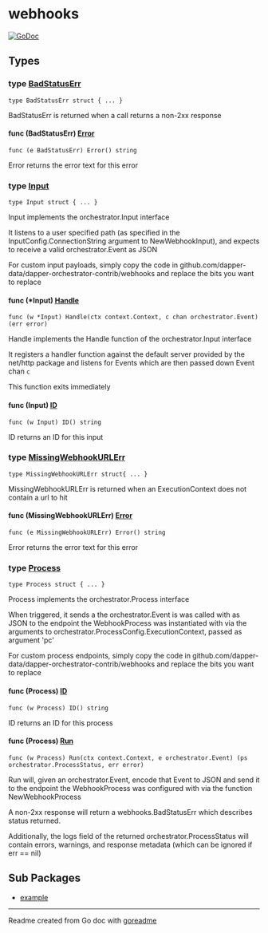 # webhooks

[![GoDoc](https://img.shields.io/badge/pkg.go.dev-doc-blue)](http://pkg.go.dev/github.com/dapper-data/dapper-orchestrator-contrib/webhooks)

## Types

### type [BadStatusErr](/webhook_process.go#L49)

`type BadStatusErr struct { ... }`

BadStatusErr is returned when a call returns a non-2xx response

#### func (BadStatusErr) [Error](/webhook_process.go#L52)

`func (e BadStatusErr) Error() string`

Error returns the error text for this error

### type [Input](/webhook_input.go#L19)

`type Input struct { ... }`

Input implements the orchestrator.Input interface

It listens to a user specified path (as specified in the InputConfig.ConnectionString
argument to NewWebhookInput), and expects to receive a valid orchestrator.Event as
JSON

For custom input payloads, simply copy the code in github.com/dapper-data/dapper-orchestrator-contrib/webhooks
and replace the bits you want to replace

#### func (*Input) [Handle](/webhook_input.go#L44)

`func (w *Input) Handle(ctx context.Context, c chan orchestrator.Event) (err error)`

Handle implements the Handle function of the orchestrator.Input interface

It registers a handler function against the default server provided by the
net/http package and listens for Events which are then passed down Event chan `c`

This function exits immediately

#### func (Input) [ID](/webhook_input.go#L78)

`func (w Input) ID() string`

ID returns an ID for this input

### type [MissingWebhookURLErr](/webhook_process.go#L41)

`type MissingWebhookURLErr struct{ ... }`

MissingWebhookURLErr is returned when an ExecutionContext does not
contain a url to hit

#### func (MissingWebhookURLErr) [Error](/webhook_process.go#L44)

`func (e MissingWebhookURLErr) Error() string`

Error returns the error text for this error

### type [Process](/webhook_process.go#L64)

`type Process struct { ... }`

Process implements the orchestrator.Process interface

When triggered, it sends a the orchestrator.Event is was called with
as JSON to the endpoint the WebhookProcess was instantiated with via the arguments to
orchestrator.ProcessConfig.ExecutionContext, passed as argument 'pc'

For custom process endpoints, simply copy the code in github.com/dapper-data/dapper-orchestrator-contrib/webhooks
and replace the bits you want to replace

#### func (Process) [ID](/webhook_process.go#L140)

`func (w Process) ID() string`

ID returns an ID for this process

#### func (Process) [Run](/webhook_process.go#L101)

`func (w Process) Run(ctx context.Context, e orchestrator.Event) (ps orchestrator.ProcessStatus, err error)`

Run will, given an orchestrator.Event, encode that Event to JSON and send it
to the endpoint the WebhookProcess was configured with via the function NewWebhookProcess

A non-2xx response will return a webhooks.BadStatusErr which describes status
returned.

Additionally, the logs field of the returned orchestrator.ProcessStatus will contain
errors, warnings, and response metadata (which can be ignored if err == nil)

## Sub Packages

* [example](./example)

---
Readme created from Go doc with [goreadme](https://github.com/posener/goreadme)

